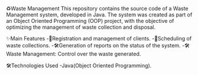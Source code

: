 ♻️Waste Management 
This repository contains the source code of a Waste Management system, developed in Java. The system was created as part of an Object Oriented Programming (OOP) project, with the objective of optimizing the management of waste collection and disposal.

✨Main Features
 -📝Registration and management of clients.
 -📅Scheduling of waste collections.
 -🛠Generation of reports on the status of the system.
 -🛠️Waste Management: Control over the waste generated.

🛠️Technologies Used
 -Java(Object Oriented Programming).

 
